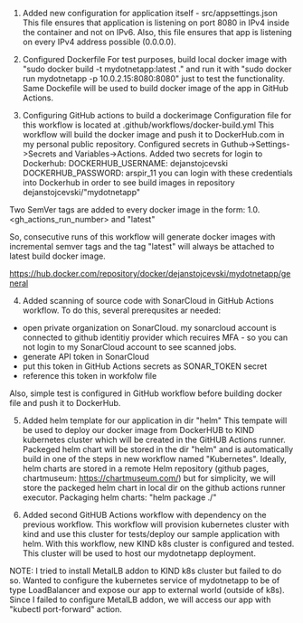 1. Added new configuration for application itself - src/appsettings.json
This file ensures that application is listening on port 8080 in IPv4 inside the container and not on IPv6.
Also, this file ensures that app is listening on every IPv4 address possible (0.0.0.0).

2. Configured Dockerfile
For test purposes, build local docker image with "sudo docker build -t mydotnetapp:latest ." and run it with "sudo docker run mydotnetapp -p 10.0.2.15:8080:8080" just to test the functionality.
Same Dockefile will be used to build docker image of the app in GitHub Actions.

3. Configuring GitHub actions to build a dockerimage
Configuration file for this workflow is located at .github/workflows/docker-build.yml
This workflow will build the docker image and push it to DockerHub.com in my personal public repository.
Configured secrets in Guthub->Settings->Secrets and Variables->Actions. Added two secrets for login to Dockerhub:
DOCKERHUB_USERNAME: dejanstojcevski
DOCKERHUB_PASSWORD: arspir_11
you can login with these credentials into Dockerhub in order to see build images in repository dejanstojcevski/"mydotnetapp"

Two SemVer tags are added to every docker image in the form: 1.0.<gh_actions_run_number> and "latest"

So, consecutive runs of this workflow will generate docker images with incremental semver tags and the tag "latest" will always be attached to latest build docker image.

https://hub.docker.com/repository/docker/dejanstojcevski/mydotnetapp/general

4. Added scanning of source code with SonarCloud in GitHub Actions workflow.
To do this, several prerequsites ar needed:
- open private organization on SonarCloud. my sonarcloud account is connected to github identitiy provider which recuires MFA - so you can not login to my SonarCloud account to see scanned jobs.
- generate API token in SonarCloud
- put this token in GitHub Actions secrets as SONAR_TOKEN secret
- reference this token in workfolw file

Also, simple test is configured in GitHub workflow before building docker file and push it to DockerHub.

5. Added helm template for our application in dir "helm"
This tempate will be used to deploy our docker image from DockerHUB to KIND kubernetes cluster which will be created in the GitHUB Actions runner.
Packeged helm chart will be stored in the dir "helm" and is automatically build in one of the steps in new workflow named "Kubernetes".
Ideally, helm charts are stored in a remote Helm repository (github pages, chartmuseum: https://chartmuseum.com/) but for simplicity, we will store the packeged helm chart in local dir on the github actions runner executor.
Packaging helm charts: "helm package ./"

6. Added second GitHUB Actions workflow with dependency on the previous workflow.
This workflow will provision kubernetes cluster with kind and use this cluster for tests/deploy our sample application with helm.
With this workflow, new KIND k8s cluster is configured and tested.
This cluster will be used to host our mydotnetapp deployment.

NOTE: I tried to install MetalLB addon to KIND k8s cluster but failed to do so. Wanted to configure the kubernetes service of mydotnetapp to be of type LoadBalancer and expose our app to external world (outside of k8s). Since I failed to configure MetalLB addon, we will access our app with "kubectl port-forward" action.


